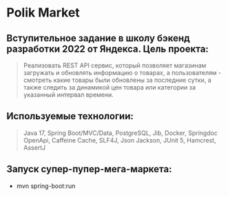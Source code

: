# Polik Market

## Вступительное задание в школу бэкенд разработки 2022 от Яндекса. Цель проекта:
> Реализовать REST API сервис, который позволяет магазинам загружать и обновлять информацию о товарах, 
> а пользователям - смотреть какие товары были обновлены за последние сутки, а также следить за динамикой
>  цен товара или категории за указанный интервал времени.
## Используемые технологии:
> Java 17, Spring Boot/MVC/Data, PostgreSQL, Jib, Docker, Springdoc OpenApi, Caffeine Cache, SLF4J, Json Jackson, JUnit 5, 
> Hamcrest, AssertJ
## Запуск супер-пупер-мега-маркета:
- mvn spring-boot:run
